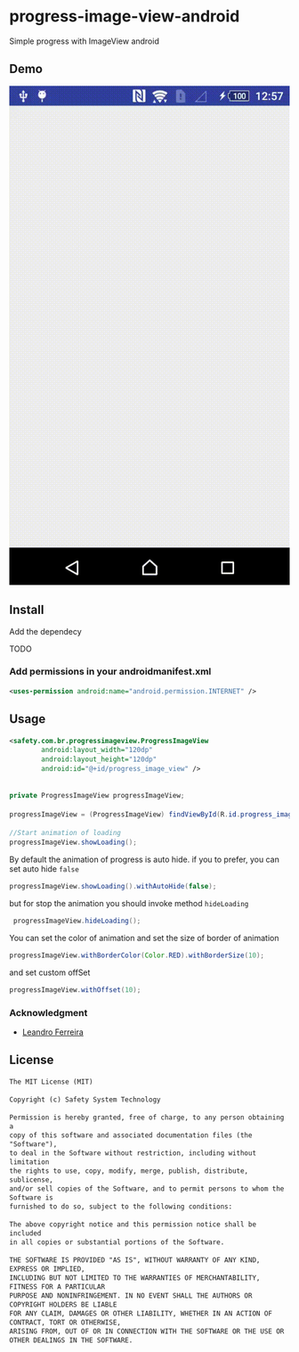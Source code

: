 # progress-image-view-android
Simple progress with ImageView android

## Demo
<p align="center">
  <img src="etc/demo.gif" alt="progress image view" />
</p>

## Install 
Add the dependecy

TODO


### Add permissions in your androidmanifest.xml
```xml
<uses-permission android:name="android.permission.INTERNET" />
```

## Usage

```xml
<safety.com.br.progressimageview.ProgressImageView
        android:layout_width="120dp"
        android:layout_height="120dp"
        android:id="@+id/progress_image_view" />

```

```java

private ProgressImageView progressImageView;

progressImageView = (ProgressImageView) findViewById(R.id.progress_image_view);

//Start animation of loading
progressImageView.showLoading();

```
By default the animation of progress is auto hide.
if you to prefer, you can set auto hide `false`
```java
progressImageView.showLoading().withAutoHide(false);
```
but for stop the animation you should invoke method `hideLoading`
```java
 progressImageView.hideLoading();
```

You can set the color of animation and set the size of border of animation
```java
progressImageView.withBorderColor(Color.RED).withBorderSize(10);
```
and set custom offSet 
```java
progressImageView.withOffset(10);
```
### Acknowledgment
         
 * [Leandro Ferreira](https://github.com/leandroBorgesFerreira)


## License
    The MIT License (MIT)

    Copyright (c) Safety System Technology

    Permission is hereby granted, free of charge, to any person obtaining a 
    copy of this software and associated documentation files (the "Software"), 
    to deal in the Software without restriction, including without limitation 
    the rights to use, copy, modify, merge, publish, distribute, sublicense, 
    and/or sell copies of the Software, and to permit persons to whom the Software is 
    furnished to do so, subject to the following conditions:

    The above copyright notice and this permission notice shall be included 
    in all copies or substantial portions of the Software.

    THE SOFTWARE IS PROVIDED "AS IS", WITHOUT WARRANTY OF ANY KIND, EXPRESS OR IMPLIED, 
    INCLUDING BUT NOT LIMITED TO THE WARRANTIES OF MERCHANTABILITY, FITNESS FOR A PARTICULAR 
    PURPOSE AND NONINFRINGEMENT. IN NO EVENT SHALL THE AUTHORS OR COPYRIGHT HOLDERS BE LIABLE 
    FOR ANY CLAIM, DAMAGES OR OTHER LIABILITY, WHETHER IN AN ACTION OF CONTRACT, TORT OR OTHERWISE,
    ARISING FROM, OUT OF OR IN CONNECTION WITH THE SOFTWARE OR THE USE OR OTHER DEALINGS IN THE SOFTWARE.
